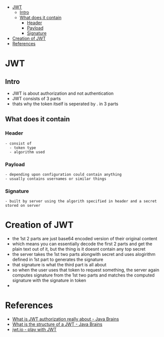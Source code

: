 - [JWT](#jwt)
  - [Intro](#intro)
  - [What does it contain](#what-does-it-contain)
    - [Header](#header)
    - [Payload](#payload)
    - [Signature](#signature)
- [Creation of JWT](#creation-of-jwt)
- [References](#references)

# JWT

## Intro
- JWT is about authorization and not authentication
- JWT consists of 3 parts 
- thats why the token itself is seperated by . in 3 parts

## What does it contain

### Header
    - consist of 
      - token type
      - algorithm used
### Payload
    - depending upon configuration could contain anything
    - usually contains usernames or similar things
### Signature
    - built by server using the algorith specified in header and a secret stored on server

# Creation of JWT
- the 1st 2 parts are just base64 encoded version of their original content
- which means you can essentially decode the first 2 parts and get the plain text out of it, but the thing is it doesnt contain any top secret
- the server takes the 1st two parts alongwith secret and uses alogirithm defined in 1st part to generates the signature
- that signature is what the third part is all about
- so when the user uses that token to request something, the server again computes signature from the 1st two parts and matches the computed signature with the signature in token
- 

# References
- [What is JWT authorization really about - Java Brains
](https://youtu.be/soGRyl9ztjI)
- [What is the structure of a JWT - Java Brains](https://youtu.be/_XbXkVdoG_0)
- [jwt.io - play with JWT](jwt.io)
